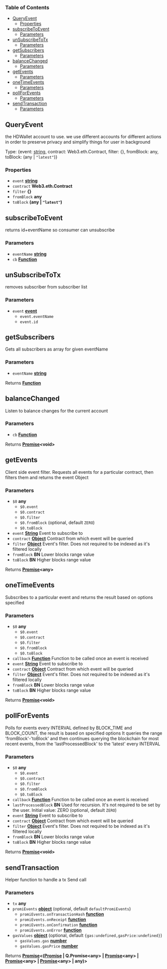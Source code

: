<!-- Generated by documentation.js. Update this documentation by updating the source code. -->

### Table of Contents

-   [QueryEvent][1]
    -   [Properties][2]
-   [subscribeToEvent][3]
    -   [Parameters][4]
-   [unSubscribeToTx][5]
    -   [Parameters][6]
-   [getSubscribers][7]
    -   [Parameters][8]
-   [balanceChanged][9]
    -   [Parameters][10]
-   [getEvents][11]
    -   [Parameters][12]
-   [oneTimeEvents][13]
    -   [Parameters][14]
-   [pollForEvents][15]
    -   [Parameters][16]
-   [sendTransaction][17]
    -   [Parameters][18]

## QueryEvent

the HDWallet account to use.
we use different accounts for different actions in order to preserve privacy and simplify things for user
in background

Type: {event: [string][19], contract: Web3.eth.Contract, filter: {}, fromBlock: any, toBlock: (any | `"latest"`)}

### Properties

-   `event` **[string][19]** 
-   `contract` **Web3.eth.Contract** 
-   `filter` **{}** 
-   `fromBlock` **any** 
-   `toBlock` **(any | `"latest"`)** 

## subscribeToEvent

returns id+eventName so consumer can unsubscribe

### Parameters

-   `eventName` **[string][19]** 
-   `cb` **[Function][20]** 

## unSubscribeToTx

removes subscriber from subscriber list

### Parameters

-   `event` **[event][21]** 
    -   `event.eventName`  
    -   `event.id`  

## getSubscribers

Gets all subscribers as array for given eventName

### Parameters

-   `eventName` **[string][19]** 

Returns **[Function][20]** 

## balanceChanged

Listen to balance changes for the current account

### Parameters

-   `cb` **[Function][20]** 

Returns **[Promise][22]&lt;void>** 

## getEvents

Client side event filter. Requests all events for a particular contract, then filters them and returns the event Object

### Parameters

-   `$0` **any** 
    -   `$0.event`  
    -   `$0.contract`  
    -   `$0.filter`  
    -   `$0.fromBlock`   (optional, default `ZERO`)
    -   `$0.toBlock`  
-   `event` **[String][19]** Event to subscribe to
-   `contract` **[Object][23]** Contract from which event will be queried
-   `filter` **[Object][23]** Event's filter. Does not required to be indexed as it's filtered locally
-   `fromBlock` **BN** Lower blocks range value
-   `toBlock` **BN** Higher blocks range value

Returns **[Promise][22]&lt;any>** 

## oneTimeEvents

Subscribes to a particular event and returns the result based on options specified

### Parameters

-   `$0` **any** 
    -   `$0.event`  
    -   `$0.contract`  
    -   `$0.filter`  
    -   `$0.fromBlock`  
    -   `$0.toBlock`  
-   `callback` **[Function][20]** Function to be called once an event is received
-   `event` **[String][19]** Event to subscribe to
-   `contract` **[Object][23]** Contract from which event will be queried
-   `filter` **[Object][23]** Event's filter. Does not required to be indexed as it's filtered locally
-   `fromBlock` **BN** Lower blocks range value
-   `toBlock` **BN** Higher blocks range value

Returns **[Promise][22]&lt;void>** 

## pollForEvents

Polls for events every INTERVAL defined by BLOCK_TIME and BLOCK_COUNT, the result is based on specified options
It queries the range 'fromBlock'-'toBlock' and then continues querying the blockchain for most recent events, from
the 'lastProcessedBlock' to the 'latest' every INTERVAL

### Parameters

-   `$0` **any** 
    -   `$0.event`  
    -   `$0.contract`  
    -   `$0.filter`  
    -   `$0.fromBlock`  
    -   `$0.toBlock`  
-   `callback` **[Function][20]** Function to be called once an event is received
-   `lastProcessedBlock` **BN** Used for recursion. It's not required to be set by the user. Initial value: ZERO (optional, default `ZERO`)
-   `event` **[String][19]** Event to subscribe to
-   `contract` **[Object][23]** Contract from which event will be queried
-   `filter` **[Object][23]** Event's filter. Does not required to be indexed as it's filtered locally
-   `fromBlock` **BN** Lower blocks range value
-   `toBlock` **BN** Higher blocks range value

Returns **[Promise][22]&lt;void>** 

## sendTransaction

Helper function to handle a tx Send call

### Parameters

-   `tx` **any** 
-   `promiEvents` **[object][23]**  (optional, default `defaultPromiEvents`)
    -   `promiEvents.onTransactionHash` **[function][20]** 
    -   `promiEvents.onReceipt` **[function][20]** 
    -   `promiEvents.onConfirmation` **[function][20]** 
    -   `promiEvents.onError` **[function][20]** 
-   `gasValues` **[object][23]**  (optional, default `{gas:undefined,gasPrice:undefined}`)
    -   `gasValues.gas` **[number][24]** 
    -   `gasValues.gasPrice` **[number][24]** 

Returns **[Promise][22]&lt;([Promise][22] | Q.Promise&lt;any> | [Promise][22]&lt;any> | [Promise][22]&lt;any> | [Promise][22]&lt;any> | any)>** 

[1]: #queryevent

[2]: #properties

[3]: #subscribetoevent

[4]: #parameters

[5]: #unsubscribetotx

[6]: #parameters-1

[7]: #getsubscribers

[8]: #parameters-2

[9]: #balancechanged

[10]: #parameters-3

[11]: #getevents

[12]: #parameters-4

[13]: #onetimeevents

[14]: #parameters-5

[15]: #pollforevents

[16]: #parameters-6

[17]: #sendtransaction

[18]: #parameters-7

[19]: https://developer.mozilla.org/docs/Web/JavaScript/Reference/Global_Objects/String

[20]: https://developer.mozilla.org/docs/Web/JavaScript/Reference/Statements/function

[21]: https://developer.mozilla.org/docs/Web/API/Event

[22]: https://developer.mozilla.org/docs/Web/JavaScript/Reference/Global_Objects/Promise

[23]: https://developer.mozilla.org/docs/Web/JavaScript/Reference/Global_Objects/Object

[24]: https://developer.mozilla.org/docs/Web/JavaScript/Reference/Global_Objects/Number
